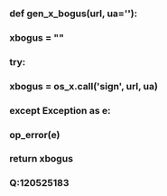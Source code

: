 ### def gen_x_bogus(url, ua=''):
###    xbogus = ""
###    try:
###        xbogus = os_x.call('sign', url, ua)
###    except Exception as e:
###        op_error(e)
###    return xbogus
###
### Q:120525183
